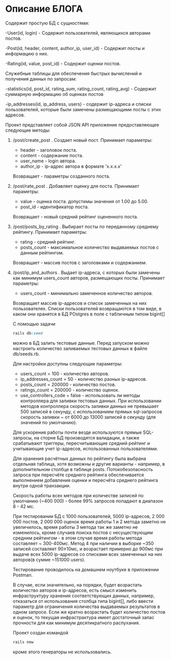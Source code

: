 # Описание БЛОГА
Содержит простую БД с сущностями:

-User(id, login) - Содержит пользователей, являющихся авторами постов.

-Post(id, header, content, author_ip, user_id) - Содержит посты и информацию о них.

-Rating(id, value, post_id) - Содержит оценки постов.
 
 Служебные таблицы для обеспечения быстрых вычислений и получения данных по запросам:
 
 -statistics(id, post_id, rating_sum, rating_count, rating_avg) - Содержит суммарную информацию об оценках постов
 
 -ip_addresses(id, ip_address, users) - содержит ip-адреса и списки пользователей, которые были замечены размещающими посты с этих адресов.

Проект представляет собой JSON API приложение предоставляющее следующие методы:

1) /post/create_post . Создает новый пост. Принимает параметры:
    
      - header - заголовок поста.
      - content - содержание поста.
      - user_name - login автора.
      - author_ip - ip-адрес автора в формате 'x.x.x.x'
      
      Возвращает - параметры созданного поста.

1) /post/rate_post . Добавляет оценку для поста. Принимает параметры:
    
      - value - оценка поста. допустимы значения от 1.00 до 5.00.
      - post_id - идентификатор поста.
      
      Возвращает - новый средний рейтинг оцененного поста.

1) /post/posts_by_rating . Выбирает посты по переданному среднему рейтингу. Принимает параметры:
    
      - rating - средний рейтинг.
      - posts_count - максимальное количество выдаваемых постов с данным рейтингом.
      
      Возвращает - массив постов с заголовками и содержанием.

1) /post/ip_and_authors . Выдает ip-адреса, с которых были замечены как минимум users_count авторов, размещающих посты. Принимает параметры:
    
      - users_count - минимально замеченное количество авторов.
      
      Возвращает массив ip-адресов и список замеченных на них пользователях. Списки пользователей возвращаются в том виде, в каком они хранятся в БД POstgres в поле с табличным типом bigint[]
      
      С помощью задачи 
      ```ruby
      rails db:seed
      ```
      можно в БД залить тестовые данные. Перед запуском можно настроить количество заливаемых тестовых данных в файле db/seeds.rb.
      
      Для настройки доступны следующие параметры:
      
      - users_count = 100 - количество авторов.
      - ip_addresses_count = 50 - количество разных ip-адресов.
      - posts_count = 200000 - количество постов.
      - ratings_count = 200000 - количество оценок.
      - use_controllers_code = false - использовать ли методы контроллера для заливки тестовых данных. При использовании методов контроллера скорость заливки данных не превышает 500 записей в секунду, с использованием прямых sql-запросов скорость заливки ~ от 6000 до 13000 записей в секунду (для значений по умолчанию).
      
      Для ускорения работы почти везде используются прямые SQL-запросы, на сторне БД производятся валидации, а также срабатывают триггеры, пересчитывающие средний рейтинг и учитывающие учет ip-адресов, использованных пользователями.
      
      Для хранения расчётных данных по рейтингу была выбрана отдельная таблица, хотя возможны и другие варианты - например, в дополнительном столбце в таблице posts. Потокобезопасность запроса при пересчёте среднего рейтинга обеспечивается выполнением добавления оценки и пересчёта среднего рейтинга внутри одной транзакции.
      
      Скорость работы всех методов при количестве записей по умолчанию (~400 000) - более 99% запросов попадают в диапазон 8 - 42 мс.
      
      При тестировании БД с 1000 пользователей, 5000 ip-адресов, 2 000 000 постов, 2 000 000 оценок время работы 1 и 2 метода заметно не увеличилось, время работы 3 метода так же заметно не изменилось, кроме случаев поиска постов с несуществующим средним рейтингом - в этом случае время работы метода составляет ~ 300-400мс. Метод 4 при наличии в выборке ~350 записей составляет 90±10мс, и возрастает примерно до 900мс при выдаче всех 5000 ip-адресов со списками всех замеченных на них авторов(в сумме ~151000 users).
      
      Тестирование проводилось на домашнем ноутбуке в приложении Postman.
      
      В случае, если значительно, на порядки, будет возрастать количество авторов и ip-адресов, есть смысл изменить инфраструктуру хранения соответствующих данных, например, отказаться от использования столбца типа bigint[], либо ввести параметр для ограничения количества выдаваемых результатов в одном запросе. Если же кратно возрастать будет количество постов и оценок, то текущая инфрастрактура имеет достаточный запас прочности для как минимум десятикратного распухания.
      
      Проект создан командой
      ```ruby
      rails new
      ```
      кроме этого генераторы не использовались.
